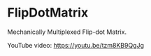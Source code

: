 # FlipDotMatrix

Mechanically Multiplexed Flip-dot Matrix.

YouTube video: https://youtu.be/tzm8KB9QgJg

